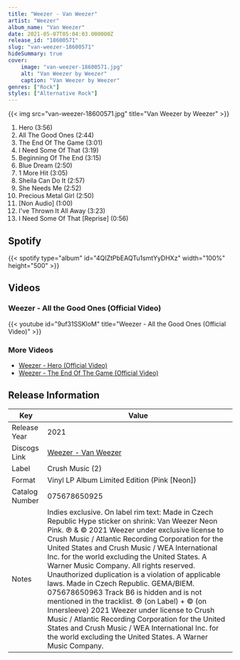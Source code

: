 ```yaml
---
title: "Weezer - Van Weezer"
artist: "Weezer"
album_name: "Van Weezer"
date: 2021-05-07T05:04:03.000000Z
release_id: "18600571"
slug: "van-weezer-18600571"
hideSummary: true
cover:
    image: "van-weezer-18600571.jpg"
    alt: "Van Weezer by Weezer"
    caption: "Van Weezer by Weezer"
genres: ["Rock"]
styles: ["Alternative Rock"]
---
```


{{< img src="van-weezer-18600571.jpg" title="Van Weezer by Weezer" >}}

<!-- section break -->

1. Hero (3:56)
2. All The Good Ones (2:44)
3. The End Of The Game (3:01)
4. I Need Some Of That (3:19)
5. Beginning Of The End (3:15)
6. Blue Dream (2:50)
7. 1 More Hit (3:05)
8. Sheila Can Do It (2:57)
9. She Needs Me (2:52)
10. Precious Metal Girl (2:50)
11. [Non Audio] (1:00)
12. I've Thrown It All Away (3:23)
13. I Need Some Of That [Reprise] (0:56)

<!-- section break -->


## Spotify
{{< spotify type="album" id="4QIZtPbEAQTu1smtYyDHXz" width="100%" height="500" >}}



## Videos
### Weezer - All the Good Ones (Official Video)
{{< youtube id="9uf31SSKloM" title="Weezer - All the Good Ones (Official Video)" >}}<br>

### More Videos

- [Weezer - Hero (Official Video)](https://www.youtube.com/watch?v=BdJS11C8LA0)
- [Weezer - The End Of The Game (Official Video)](https://www.youtube.com/watch?v=Rl-hSj3gnks)


## Release Information
|  Key           | Value                                                |
| ---------------| ---------------------------------------------------- |
| Release Year   | 2021                                   |
| Discogs Link   | [Weezer - Van Weezer](https://www.discogs.com/release/18600571-Weezer-Van-Weezer) |
| Label          | Crush Music (2) |
| Format         | Vinyl LP Album Limited Edition (Pink [Neon]) |
| Catalog Number | 075678650925 |
| Notes | Indies exclusive.  On label rim text: Made in Czech Republic  Hype sticker on shrink: Van Weezer Neon Pink. ℗ & © 2021 Weezer under exclusive license to Crush Music / Atlantic Recording Corporation for the United States and Crush Music / WEA  International Inc. for the world excluding the United States. A Warner Music Company. All rights reserved.  Unauthorized duplication is a violation of applicable laws. Made in Czech Republic. GEMA/BIEM. 075678650963  Track B6 is hidden and is not mentioned in the tracklist.  ℗ (on Label) + © (on Innersleeve) 2021 Weezer under license to Crush Music / Atlantic Recording Corporation for the United States and Crush Music / WEA International Inc. for the world excluding the United States. A Warner Music Company. |